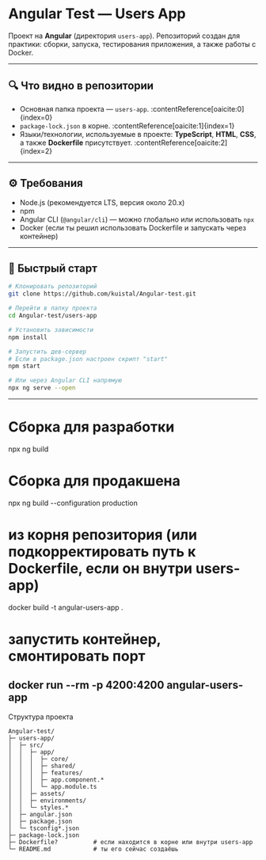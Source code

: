 # Angular Test — Users App

Проект на **Angular** (директория `users-app`). Репозиторий создан для практики: сборки, запуска, тестирования приложения, а также работы с Docker.  

---

## 🔍 Что видно в репозитории

- Основная папка проекта — `users-app`. :contentReference[oaicite:0]{index=0}  
- `package-lock.json` в корне. :contentReference[oaicite:1]{index=1}  
- Языки/технологии, используемые в проекте: **TypeScript**, **HTML**, **CSS**, а также **Dockerfile** присутствует. :contentReference[oaicite:2]{index=2}  

---

## ⚙️ Требования

- Node.js (рекомендуется LTS, версия около 20.x)  
- npm  
- Angular CLI (`@angular/cli`) — можно глобально или использовать `npx`  
- Docker (если ты решил использовать Dockerfile и запускать через контейнер)  

---

## 🚀 Быстрый старт

```bash
# Клонировать репозиторий
git clone https://github.com/kuistal/Angular-test.git

# Перейти в папку проекта
cd Angular-test/users-app

# Установить зависимости
npm install

# Запустить дев-сервер
# Если в package.json настроен скрипт "start"
npm start

# Или через Angular CLI напрямую
npx ng serve --open
```
---
# Сборка для разработки
npx ng build

# Сборка для продакшена
npx ng build --configuration production

# из корня репозитория (или подкорректировать путь к Dockerfile, если он внутри users-app)
docker build -t angular-users-app .

# запустить контейнер, смонтировать порт
docker run --rm -p 4200:4200 angular-users-app
---

Структура проекта
```
Angular-test/
├─ users-app/
│  ├─ src/
│  │  ├─ app/
│  │  │  ├─ core/
│  │  │  ├─ shared/
│  │  │  ├─ features/
│  │  │  ├─ app.component.* 
│  │  │  └─ app.module.ts
│  │  ├─ assets/
│  │  ├─ environments/
│  │  └─ styles.*
│  ├─ angular.json
│  ├─ package.json
│  └─ tsconfig*.json
├─ package-lock.json
├─ Dockerfile?          # если находится в корне или внутри users-app
└─ README.md            # ты его сейчас создаёшь
```
